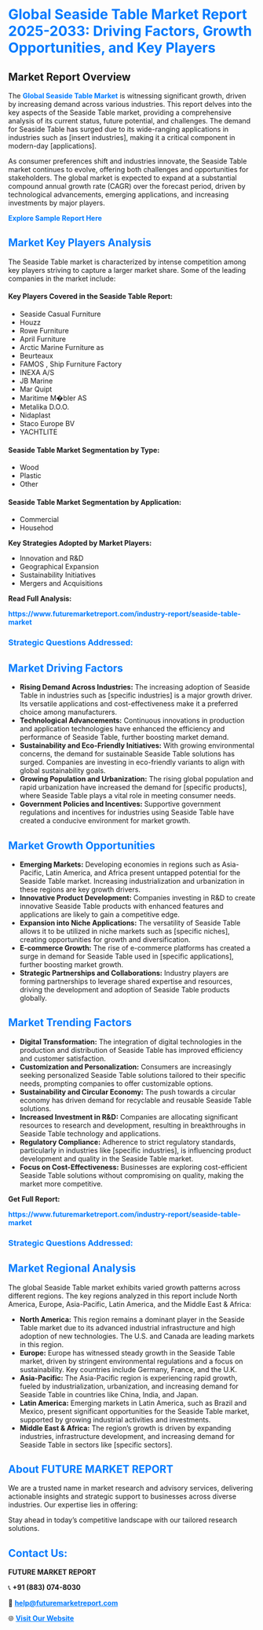 <h1 style="color: #007BFF;">Global Seaside Table Market Report 2025-2033: Driving Factors, Growth Opportunities, and Key Players</h1>

<section id="overview">
<h2>Market Report Overview</h2>
<p>The <a href="https://www.futuremarketreport.com/industry-report/seaside-table-market" style="color: #007BFF; text-decoration: none;"><strong>Global Seaside Table Market</strong></a> is witnessing significant growth, driven by increasing demand across various industries. This report delves into the key aspects of the Seaside Table market, providing a comprehensive analysis of its current status, future potential, and challenges. The demand for Seaside Table has surged due to its wide-ranging applications in industries such as [insert industries], making it a critical component in modern-day [applications].</p>
<p>As consumer preferences shift and industries innovate, the Seaside Table market continues to evolve, offering both challenges and opportunities for stakeholders. The global market is expected to expand at a substantial compound annual growth rate (CAGR) over the forecast period, driven by technological advancements, emerging applications, and increasing investments by major players.</p>
</section>

<section id="overview">
<p><a href="https://www.futuremarketreport.com/request-sample/reportId=103120" style="color: #007BFF; text-decoration: none;"><strong>Explore Sample Report Here</strong></a></p>
</section>

<section id="key-players">
<h2 style="color: #007BFF;">Market Key Players Analysis</h2>
<p>The Seaside Table market is characterized by intense competition among key players striving to capture a larger market share. Some of the leading companies in the market include:</p>
<h4>Key Players Covered in the Seaside Table Report:</h4>
<ul><li>Seaside Casual Furniture</li><li>Houzz</li><li>Rowe Furniture</li><li>April Furniture</li><li>Arctic Marine Furniture as</li><li>Beurteaux</li><li>FAMOS , Ship Furniture Factory</li><li>INEXA A/S</li><li>JB Marine</li><li>Mar Quipt</li><li>Maritime M�bler AS</li><li>Metalika D.O.O.</li><li>Nidaplast</li><li>Staco Europe BV</li><li>YACHTLITE</li></ul>
<h4>Seaside Table Market Segmentation by Type:</h4>
<ul><li>Wood</li><li>Plastic</li><li>Other</li></ul>

<h4>Seaside Table Market Segmentation by Application:</h4>
<ul><li>Commercial</li><li>Househod</li></ul>
<p><strong>Key Strategies Adopted by Market Players:</strong></p>
<ul>
<li>Innovation and R&D</li>
<li>Geographical Expansion</li>
<li>Sustainability Initiatives</li>
<li>Mergers and Acquisitions</li>
</ul>
</section>

<section>
<p><strong>Read Full Analysis: </strong></p><a href="https://www.futuremarketreport.com/industry-report/seaside-table-market" style="color: #007BFF; text-decoration: none;"><strong>https://www.futuremarketreport.com/industry-report/seaside-table-market</strong></a>
<h3 style="color: #007BFF;">Strategic Questions Addressed:</h3>
</section>

<section id="driving-factors">
<h2 style="color: #007BFF;">Market Driving Factors</h2>
<ul>
<li><strong>Rising Demand Across Industries:</strong> The increasing adoption of Seaside Table in industries such as [specific industries] is a major growth driver. Its versatile applications and cost-effectiveness make it a preferred choice among manufacturers.</li>
<li><strong>Technological Advancements:</strong> Continuous innovations in production and application technologies have enhanced the efficiency and performance of Seaside Table, further boosting market demand.</li>
<li><strong>Sustainability and Eco-Friendly Initiatives:</strong> With growing environmental concerns, the demand for sustainable Seaside Table solutions has surged. Companies are investing in eco-friendly variants to align with global sustainability goals.</li>
<li><strong>Growing Population and Urbanization:</strong> The rising global population and rapid urbanization have increased the demand for [specific products], where Seaside Table plays a vital role in meeting consumer needs.</li>
<li><strong>Government Policies and Incentives:</strong> Supportive government regulations and incentives for industries using Seaside Table have created a conducive environment for market growth.</li>
</ul>
</section>

<section id="growth-opportunities">
<h2 style="color: #007BFF;">Market Growth Opportunities</h2>
<ul>
<li><strong>Emerging Markets:</strong> Developing economies in regions such as Asia-Pacific, Latin America, and Africa present untapped potential for the Seaside Table market. Increasing industrialization and urbanization in these regions are key growth drivers.</li>
<li><strong>Innovative Product Development:</strong> Companies investing in R&D to create innovative Seaside Table products with enhanced features and applications are likely to gain a competitive edge.</li>
<li><strong>Expansion into Niche Applications:</strong> The versatility of Seaside Table allows it to be utilized in niche markets such as [specific niches], creating opportunities for growth and diversification.</li>
<li><strong>E-commerce Growth:</strong> The rise of e-commerce platforms has created a surge in demand for Seaside Table used in [specific applications], further boosting market growth.</li>
<li><strong>Strategic Partnerships and Collaborations:</strong> Industry players are forming partnerships to leverage shared expertise and resources, driving the development and adoption of Seaside Table products globally.</li>
</ul>
</section>

<section id="trending-factors">
<h2 style="color: #007BFF;">Market Trending Factors</h2>
<ul>
<li><strong>Digital Transformation:</strong> The integration of digital technologies in the production and distribution of Seaside Table has improved efficiency and customer satisfaction.</li>
<li><strong>Customization and Personalization:</strong> Consumers are increasingly seeking personalized Seaside Table solutions tailored to their specific needs, prompting companies to offer customizable options.</li>
<li><strong>Sustainability and Circular Economy:</strong> The push towards a circular economy has driven demand for recyclable and reusable Seaside Table solutions.</li>
<li><strong>Increased Investment in R&D:</strong> Companies are allocating significant resources to research and development, resulting in breakthroughs in Seaside Table technology and applications.</li>
<li><strong>Regulatory Compliance:</strong> Adherence to strict regulatory standards, particularly in industries like [specific industries], is influencing product development and quality in the Seaside Table market.</li>
<li><strong>Focus on Cost-Effectiveness:</strong> Businesses are exploring cost-efficient Seaside Table solutions without compromising on quality, making the market more competitive.</li>
</ul>
</section>

<section>
<p><strong>Get Full Report: </strong></p><a href="https://www.futuremarketreport.com/industry-report/seaside-table-market" style="color: #007BFF; text-decoration: none;"><strong>https://www.futuremarketreport.com/industry-report/seaside-table-market</strong></a>
<h3 style="color: #007BFF;">Strategic Questions Addressed:</h3>
</section>


<section id="regional-analysis">
<h2 style="color: #007BFF;">Market Regional Analysis</h2>
<p>The global Seaside Table market exhibits varied growth patterns across different regions. The key regions analyzed in this report include North America, Europe, Asia-Pacific, Latin America, and the Middle East & Africa:</p>
<ul>
<li><strong>North America:</strong> This region remains a dominant player in the Seaside Table market due to its advanced industrial infrastructure and high adoption of new technologies. The U.S. and Canada are leading markets in this region.</li>
<li><strong>Europe:</strong> Europe has witnessed steady growth in the Seaside Table market, driven by stringent environmental regulations and a focus on sustainability. Key countries include Germany, France, and the U.K.</li>
<li><strong>Asia-Pacific:</strong> The Asia-Pacific region is experiencing rapid growth, fueled by industrialization, urbanization, and increasing demand for Seaside Table in countries like China, India, and Japan.</li>
<li><strong>Latin America:</strong> Emerging markets in Latin America, such as Brazil and Mexico, present significant opportunities for the Seaside Table market, supported by growing industrial activities and investments.</li>
<li><strong>Middle East & Africa:</strong> The region’s growth is driven by expanding industries, infrastructure development, and increasing demand for Seaside Table in sectors like [specific sectors].</li>
</ul>
</section>

<footer>
<h2 style="color: #007BFF;">About FUTURE MARKET REPORT</h2>
<p>We are a trusted name in market research and advisory services, delivering actionable insights and strategic support to businesses across diverse industries. Our expertise lies in offering:</p>

<p>Stay ahead in today’s competitive landscape with our tailored research solutions.</p>

<h2 style="color: #007BFF;">Contact Us:</h2>
<p><strong>FUTURE MARKET REPORT</strong></p>
<p>📞 <strong>+91 (883) 074-8030</strong></p>
<p>📧 <strong><a href="mailto:help@futuremarketreport.com" style="color: #007BFF;">help@futuremarketreport.com</a></strong></p>
<p>🌐 <strong><a href="https://www.futuremarketreport.com/" style="color: #007BFF;">Visit Our Website</a></strong></p>
</footer>